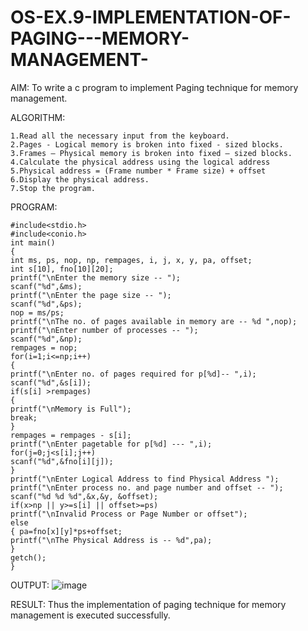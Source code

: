 # OS-EX.9-IMPLEMENTATION-OF-PAGING---MEMORY-MANAGEMENT-

AIM:
To write a c program to implement Paging technique for memory management.

ALGORITHM:
```
1.Read all the necessary input from the keyboard.
2.Pages - Logical memory is broken into fixed - sized blocks.
3.Frames – Physical memory is broken into fixed – sized blocks.
4.Calculate the physical address using the logical address
5.Physical address = (Frame number * Frame size) + offset
6.Display the physical address.
7.Stop the program.
```
PROGRAM:
```
#include<stdio.h>
#include<conio.h>
int main()
{
int ms, ps, nop, np, rempages, i, j, x, y, pa, offset;
int s[10], fno[10][20];
printf("\nEnter the memory size -- ");
scanf("%d",&ms);
printf("\nEnter the page size -- ");
scanf("%d",&ps);
nop = ms/ps;
printf("\nThe no. of pages available in memory are -- %d ",nop);
printf("\nEnter number of processes -- ");
scanf("%d",&np);
rempages = nop;
for(i=1;i<=np;i++)
{
printf("\nEnter no. of pages required for p[%d]-- ",i);
scanf("%d",&s[i]);
if(s[i] >rempages)
{
printf("\nMemory is Full");
break;
}
rempages = rempages - s[i];
printf("\nEnter pagetable for p[%d] --- ",i);
for(j=0;j<s[i];j++)
scanf("%d",&fno[i][j]);
}
printf("\nEnter Logical Address to find Physical Address ");
printf("\nEnter process no. and page number and offset -- ");
scanf("%d %d %d",&x,&y, &offset);
if(x>np || y>=s[i] || offset>=ps)
printf("\nInvalid Process or Page Number or offset");
else
{ pa=fno[x][y]*ps+offset;
printf("\nThe Physical Address is -- %d",pa);
}
getch();
}
```
OUTPUT:
![image](https://github.com/svarsha220/OS-EX.9-IMPLEMENTATION-OF-PAGING---MEMORY-MANAGEMENT-/assets/127709117/f8d1df6a-8b43-4a4a-8391-59a6571ac02e)


RESULT:
Thus the implementation of paging technique for memory management is executed successfully.
